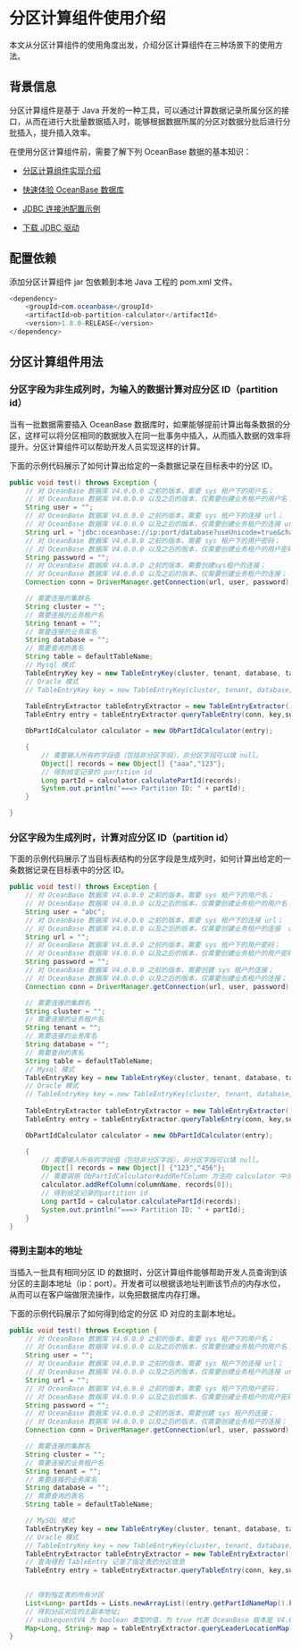 # 分区计算组件使用介绍

本文从分区计算组件的使用角度出发，介绍分区计算组件在三种场景下的使用方法。

## 背景信息

分区计算组件是基于 Java 开发的一种工具，可以通过计算数据记录所属分区的接口，从而在进行大批量数据插入时，能够根据数据所属的分区对数据分批后进行分批插入，提升插入效率。

在使用分区计算组件前，需要了解下列 OceanBase 数据的基本知识：

* [分区计算组件实现介绍](100.introduction-ob-partition-calculator.md)

* [快速体验 OceanBase 数据库](../../../200.quickstart/100.quickly-experience-oceanbase-for-community.md)

* [JDBC 连接池配置示例](../../../300.develop/200.application-development-of-oracle-mode/100.connect-to-oceanbase-database-of-oracle-mode/1300.use-the-database-connection-pool-of-oracle-mode/800.jdbc-connection-pool-configuration-example-of-oracle-mode.md)

* [下载 JDBC 驱动](https://www.oceanbase.com/docs/common-oceanbase-cloud-10000000001781476)

## 配置依赖

添加分区计算组件 jar 包依赖到本地 Java 工程的 pom.xml 文件。

```java
<dependency>
    <groupId>com.oceanbase</groupId>
    <artifactId>ob-partition-calculator</artifactId>
    <version>1.8.0-RELEASE</version>
</dependency>
```

## 分区计算组件用法

### 分区字段为非生成列时，为输入的数据计算对应分区 ID（partition id）

当有一批数据需要插入 OceanBase 数据库时，如果能够提前计算出每条数据的分区，这样可以将分区相同的数据放入在同一批事务中插入，从而插入数据的效率将提升。分区计算组件可以帮助开发人员实现这样的计算。

下面的示例代码展示了如何计算出给定的一条数据记录在目标表中的分区 ID。

```java
public void test() throws Exception {
    // 对 OceanBase 数据库 V4.0.0.0 之前的版本，需要 sys 租户下的用户名；
    // 对 OceanBase 数据库 V4.0.0.0 以及之后的版本，仅需要创建业务租户的用户名； 
    String user = "";
    // 对 OceanBase 数据库 V4.0.0.0 之前的版本，需要 sys 租户下的连接 url；
    // 对 OceanBase 数据库 V4.0.0.0 以及之后的版本，仅需要创建业务租户的连接 url；
    String url = "jdbc:oceanbase://ip:port/database?useUnicode=true&characterEncoding=utf8&verifyServerCertificate=false&useSSL=false&rewriteBatchedStatements=true&allowMultiQueries=true";
    // 对 OceanBase 数据库 V4.0.0.0 之前的版本，需要 sys 租户下的用户密码；
    // 对 OceanBase 数据库 V4.0.0.0 以及之后的版本，仅需要创建业务租户的用户密码；
    String password = "";
    // 对 OceanBase 数据库 V4.0.0.0 之前的版本，需要创建sys租户的连接；
    // 对 OceanBase 数据库 V4.0.0.0 以及之后的版本，仅需要创建业务租户的连接；
    Connection conn = DriverManager.getConnection(url, user, password);

    // 需要连接的集群名
    String cluster = "";
    // 需要连接的业务租户名
    String tenant = "";
    // 需要连接的业务库名
    String database = "";
    // 需要查询的表名
    String table = defaultTableName;
    // Mysql 模式 
    TableEntryKey key = new TableEntryKey(cluster, tenant, database, table, ObServerMode.fromMySql("3.2.3.3"));
    // Oracle 模式
    // TableEntryKey key = new TableEntryKey(cluster, tenant, database, table, ObServerMode.fromOracle("3.2.3.3"));
    
    TableEntryExtractor tableEntryExtractor = new TableEntryExtractor();
    TableEntry entry = tableEntryExtractor.queryTableEntry(conn, key,subsequentV4);

    ObPartIdCalculator calculator = new ObPartIdCalculator(entry);

    {
        // 需要输入所有的字段值（包括非分区字段），非分区字段可以填 null。
        Object[] records = new Object[] {"aaa","123"};
        // 得到给定记录的 partition id
        Long partId = calculator.calculatePartId(records);
        System.out.println("===> Partition ID: " + partId);
    }

}
```

### 分区字段为生成列时，计算对应分区 ID（partition id）

下面的示例代码展示了当目标表结构的分区字段是生成列时，如何计算出给定的一条数据记录在目标表中的分区 ID。

```java
public void test() throws Exception {
    // 对 OceanBase 数据库 V4.0.0.0 之前的版本，需要 sys 租户下的用户名；
    // 对 OceanBase 数据库 V4.0.0.0 以及之后的版本，仅需要创建业务租户的用户名； 
    String user = "abc";
    // 对 OceanBase 数据库 V4.0.0.0 之前的版本，需要 sys 租户下的连接 url；
    // 对 OceanBase 数据库 V4.0.0.0 以及之后的版本，仅需要创建业务租户的连接  url；
    String url = "";
    // 对 OceanBase 数据库 V4.0.0.0 之前的版本，需要 sys 租户下的用户密码；
    // 对 OceanBase 数据库 V4.0.0.0 以及之后的版本，仅需要创建业务租户的用户密码；
    String password = "";
    // 对 OceanBase 数据库 V4.0.0.0 之前的版本，需要创建 sys 租户的连接；
    // 对 OceanBase 数据库 V4.0.0.0 以及之后的版本，仅需要创建业务租户的连接；
    Connection conn = DriverManager.getConnection(url, user, password);

    // 需要连接的集群名
    String cluster = "";
    // 需要连接的业务租户名
    String tenant = "";
    // 需要连接的业务库名
    String database = "";
    // 需要查询的表名
    String table = defaultTableName;
    // Mysql 模式
    TableEntryKey key = new TableEntryKey(cluster, tenant, database, table, ObServerMode.fromMySql("3.2.3.3"));
    // Oracle 模式
    // TableEntryKey key = new TableEntryKey(cluster, tenant, database, table, ObServerMode.fromOracle("3.2.3.3"));
    
    TableEntryExtractor tableEntryExtractor = new TableEntryExtractor();
    TableEntry entry = tableEntryExtractor.queryTableEntry(conn, key,subsequentV4);

    ObPartIdCalculator calculator = new ObPartIdCalculator(entry);

    {
        // 需要输入所有的字段值（包括非分区字段），非分区字段可以填 null。
        Object[] records = new Object[] {"123","456"};
        // 需要调用 ObPartIdCalculator#addRefColumn 方法向 calculator 中添加生成列依赖的字段名和字段值；
        calculator.addRefColumn(columnName, records[0]);
        // 得到给定记录的partition id
        Long partId = calculator.calculatePartId(records);
        System.out.println("===> Partition ID: " + partId);
    }
}
```

### 得到主副本的地址

当插入一批具有相同分区 ID 的数据时，分区计算组件能够帮助开发人员查询到该分区的主副本地址（ip：port）。开发者可以根据该地址判断该节点的内存水位，从而可以在客户端做限流操作，以免把数据库内存打爆。

下面的示例代码展示了如何得到给定的分区 ID 对应的主副本地址。

```java
public void test() throws Exception {
    // 对 OceanBase 数据库 V4.0.0.0 之前的版本，需要 sys 租户下的用户名；
    // 对 OceanBase 数据库 V4.0.0.0 以及之后的版本，仅需要创建业务租户的用户名； 
    String user = "";
    // 对 OceanBase 数据库 V4.0.0.0 之前的版本，需要 sys 租户下的连接 url；
    // 对 OceanBase 数据库 V4.0.0.0 以及之后的版本，仅需要创建业务租户的连接 url；
    String url = "";
    // 对 OceanBase 数据库 V4.0.0.0 之前的版本，需要 sys 租户下的用户密码；
    // 对 OceanBase 数据库 V4.0.0.0 以及之后的版本，仅需要创建业务租户的用户密码；
    String password = "";
    // 对 OceanBase 数据库 V4.0.0.0 之前的版本，需要创建 sys 租户的连接；
    // 对 OceanBase 数据库 V4.0.0.0 以及之后的版本，仅需要创建业务租户的连接；
    Connection conn = DriverManager.getConnection(url, user, password);

    // 需要连接的集群名
    String cluster = "";
    // 需要连接的业务租户名
    String tenant = "";
    // 需要连接的业务库名
    String database = "";
    // 需要查询的表名
    String table = defaultTableName;

    // MySQL 模式
    TableEntryKey key = new TableEntryKey(cluster, tenant, database, table, ObServerMode.fromMySql("3.2.3.3"));
    // Oracle 模式
    // TableEntryKey key = new TableEntryKey(cluster, tenant, database, table, ObServerMode.fromOracle("3.2.3.3"));
    TableEntryExtractor tableEntryExtractor = new TableEntryExtractor();
    // 查询得到 TableEntry 记录了指定表的分区信息
    TableEntry entry = tableEntryExtractor.queryTableEntry(conn, key,subsequentV4);

    
    // 得到指定表的所有分区
    List<Long> partIds = Lists.newArrayList((entry.getPartIdNameMap().keySet());
    // 得到分区对应的主副本地址;
    // subsequentV4 为 boolean 类型的值，为 true 代表 OceanBase 版本是 V4.0.0.0 或者之后的版本，为 false 代表 OceanBase 版本是 V4.0.0.0之前的版本，默认为 false；
    Map<Long, String> map = tableEntryExtractor.queryLeaderLocationMap(conn, entry, partIds, subsequentV4);
}
```
